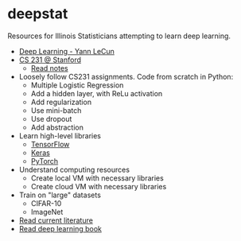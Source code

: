 # deepstat
Resources for Illinois Statisticians attempting to learn deep learning.

- [Deep Learning - Yann LeCun](https://www.cs.toronto.edu/~hinton/absps/NatureDeepReview.pdf)
- [CS 231 @ Stanford](http://cs231n.stanford.edu/)
  - [Read notes](http://cs231n.github.io/)
- Loosely follow CS231 assignments. Code from scratch in Python:
  - Multiple Logistic Regression
  - Add a hidden layer, with ReLu activation
  - Add regularization
  - Use mini-batch
  - Use dropout
  - Add abstraction
- Learn high-level libraries
  - [TensorFlow](https://www.tensorflow.org/)
  - [Keras](https://keras.io/)
  - [PyTorch](http://pytorch.org/)
- Understand computing resources
  - Create local VM with necessary libraries
  - Create cloud VM with necessary libraries 
- Train on "large" datasets
  - CIFAR-10
  - ImageNet
- [Read current literature](https://github.com/terryum/awesome-deep-learning-papers)
- [Read deep learning book](http://www.deeplearningbook.org/)
